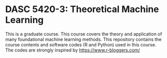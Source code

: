 # DASC 5420-3: Theoretical Machine Learning
This is a graduate course. This course covers the theory and application of many foundational machine learning methods. This repository contains the course contents and software codes (R and Python) used in this course. The codes are strongly inspired by https://www.r-bloggers.com/
